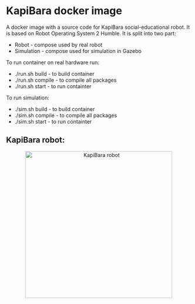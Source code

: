 # KapiBara docker image

A docker image with a source code for KapiBara social-educational robot. It is based on Robot Operating System 2 Humble. It is split into two part:
- Robot - compose used by real robot
- Simulation - compose used for simulation in Gazebo

To run container on real hardware run:
- ./run.sh build - to build container
- ./run.sh compile - to compile all packages
- ./run.sh start - to run containter

To run simulation:
- ./sim.sh build - to build container
- ./sim.sh compile - to compile all packages
- ./sim.sh start - to run containter

## KapiBara robot:
<div align="center">
  <img src="https://github.com/user-attachments/assets/a82f75d7-b666-4903-8bbd-9410d6dbb5d1" alt="KapiBara robot" width="400">
</div>

